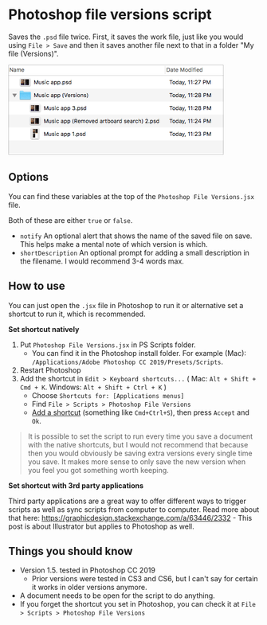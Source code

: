 # Photoshop file versions script

Saves the `.psd` file twice. First, it saves the work file, just like you would using `File > Save` and then it saves another file next to that in a folder "My file (Versions)".

![Example of saved psd files](readme_img/Example.png)

## Options

You can find these variables at the top of the `Photoshop File Versions.jsx` file.

Both of these are either `true` or `false`.

* `notify` An optional alert that shows the name of the saved file on save. This helps make a mental note of which version is which.
* `shortDescription` An optional prompt for adding a small description in the filename. I would recommend 3-4 words max.

## How to use

You can just open the `.jsx` file in Photoshop to run it or alternative set a shortcut to run it, which is recommended.

**Set shortcut natively**

1. Put `Photoshop File Versions.jsx` in PS Scripts folder.
   - You can find it in the Photoshop install folder. For example (Mac): `/Applications/Adobe Photoshop CC 2019/Presets/Scripts`.
2. Restart Photoshop
3. Add the shortcut in `Edit > Keyboard shortcuts...` ( Mac: `Alt + Shift + Cmd + K`. Windows: `Alt + Shift + Ctrl + K` )
   * Choose `Shortcuts for: [Applications menus]`
   * Find `File > Scripts > Photoshop File Versions`
   * [Add a shortcut](readme_img/Shortcut.png) (something like `Cmd+Ctrl+S`), then press `Accept` and `Ok`.
     
> It is possible to set the script to run every time you save a document with the native shortcuts, but I would not recommend that because then you would obviously be saving extra versions every single time you save. It makes more sense to only save the new version when you feel you got something worth keeping.
     
**Set shortcut with 3rd party applications**

Third party applications are a great way to offer different ways to trigger scripts as well as sync scripts from computer to computer. Read more about that here: https://graphicdesign.stackexchange.com/a/63446/2332 - This post is about Illustrator but applies to Photoshop as well.

## Things you should know

* Version 1.5. tested in Photoshop CC 2019
   * Prior versions were tested in CS3 and CS6, but I can't say for certain it works in older versions anymore.
* A document needs to be open for the script to do anything.
* If you forget the shortcut you set in Photoshop, you can check it at `File > Scripts > Photoshop File Versions`
